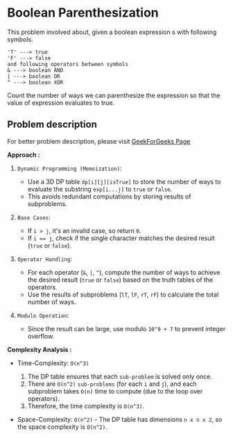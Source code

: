 # Boolean Parenthesization

This problem involved about, given a boolean expression s with following symbols.

```
'T' ---> true
'F' ---> false
and following operators between symbols
& ---> boolean AND
| ---> boolean OR
^ ---> boolean XOR
```

Count the number of ways we can parenthesize the expression so that the value of expression evaluates to true.

## Problem description

For better problem description, please visit [GeekForGeeks Page](https://www.geeksforgeeks.org/problems/boolean-parenthesization5610/1)

**Approach :**<br/>

1. `Dynamic Programming (Memoization)`:

    - Use a 3D DP table `dp[i][j][isTrue]` to store the number of ways to evaluate the substring `exp[i...j]` to `true` or `false`.
    - This avoids redundant computations by storing results of subproblems.

2. `Base Cases`:

    - If `i > j`, it's an invalid case, so return `0`.
    - If `i == j`, check if the single character matches the desired result (`true` or `false`).

3. `Operator Handling`:

    - For each operator (`&`, `|`, `^`), compute the number of ways to achieve the desired result (`true` or `false`) based on the truth tables of the operators.
    - Use the results of subproblems (`lT`, `lF`, `rT`, `rF`) to calculate the total number of ways.

4. `Modulo Operation`:
    - Since the result can be large, use modulo `10^9 + 7` to prevent integer overflow.

**Complexity Analysis :**<br/>

-   Time-Complexity: `O(n^3)`

    1.  The DP table ensures that each `sub-problem` is solved only once.
    2.  There are `O(n^2)` `sub-problems` (for each `i` and `j`), and each subproblem takes `O(n)` time to compute (due to the loop over operators).
    3.  Therefore, the time complexity is `O(n^3)`.

-   Space-Complexity: `O(n^2)` - The DP table has dimensions `n x n x 2`, so the space complexity is `O(n^2)`.
